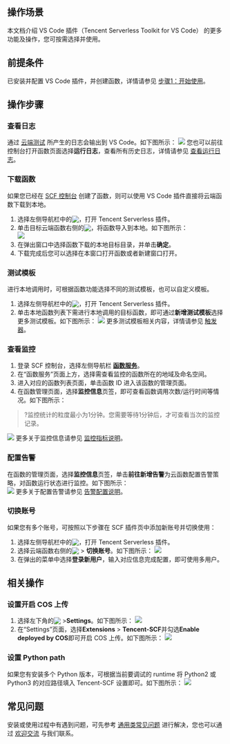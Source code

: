## 操作场景
本文档介绍 VS Code 插件（Tencent Serverless Toolkit for VS Code） 的更多功能及操作，您可按需选择并使用。

## 前提条件 
已安装并配置 VS Code 插件，并创建函数，详情请参见 [步骤1：开始使用](https://cloud.tencent.com/document/product/583/40444)。

## 操作步骤

### 查看日志
通过 [云端测试]() 所产生的日志会输出到 VS Code。如下图所示： 
![](https://main.qcloudimg.com/raw/3b5672e8d181021b4ed7b57c93a563bc.png)
您也可以前往控制台打开函数页面选择**运行日志**，查看所有历史日志，详情请参见 [查看运行日志](https://cloud.tencent.com/document/product/583/36143)。

### 下载函数
如果您已经在 [SCF 控制台](https://console.cloud.tencent.com/scf/list) 创建了函数，则可以使用 VS Code 插件直接将云端函数下载到本地。   
1. 选择左侧导航栏中的<img src="https://main.qcloudimg.com/raw/0916687440e89c5b9a397537fe35ae42.png" style="margin:-3px 0;">，打开 Tencent Serverless 插件。
2. 单击目标云端函数右侧的<img src="https://main.qcloudimg.com/raw/3c72bf2180157adcd5bc66072e1d063f.png" style="margin:-3px 0;">，将函数导入到本地。如下图所示：    
![](https://main.qcloudimg.com/raw/48225ecf3d903c41d67c6cdbf071d09b.png)
3. 在弹出窗口中选择函数下载的本地目标目录，并单击**确定**。
4. 下载完成后您可以选择在本窗口打开函数或者新建窗口打开。


### 测试模板
进行本地调用时，可根据函数功能选择不同的测试模板，也可以自定义模板。
1. 选择左侧导航栏中的<img src="https://main.qcloudimg.com/raw/0916687440e89c5b9a397537fe35ae42.png" style="margin:-3px 0;">，打开 Tencent Serverless 插件。
2. 单击本地函数列表下需进行本地调用的目标函数，即可通过**新增测试模板**选择更多测试模板。如下图所示： 
![](https://main.qcloudimg.com/raw/c2b7c5ed4cebcc1f488fdd2e2a4bb905.png)
更多测试模板相关内容，详情请参见 [触发器](https://cloud.tencent.com/document/product/583/9705)。

### 查看监控
1. 登录 SCF 控制台，选择左侧导航栏 **[函数服务](https://console.cloud.tencent.com/scf/list)**。
2. 在“函数服务”页面上方，选择需查看监控的函数所在的地域及命名空间。
3. 进入对应的函数列表页面，单击函数 ID 进入该函数的管理页面。
3. 在函数管理页面，选择**监控信息**页签，即可查看函数调用次数/运行时间等情况。如下图所示： 
>?监控统计的粒度最小为1分钟。您需要等待1分钟后，才可查看当次的监控记录。
>
![](https://main.qcloudimg.com/raw/acc4d768c7a23e424fd65e065b1c043f.png)
更多关于监控信息请参见 [监控指标说明](https://cloud.tencent.com/document/product/583/32686)。

### 配置告警
在函数的管理页面，选择**监控信息**页签，单击**前往新增告警**为云函数配置告警策略，对函数运行状态进行监控。如下图所示：   
![](https://main.qcloudimg.com/raw/6850e40bca71bfe7ca976004388294c8.png)
更多关于配置告警请参见 [告警配置说明](https://cloud.tencent.com/document/product/583/30133)。    


### 切换账号
如果您有多个账号，可按照以下步骤在 SCF 插件页中添加新账号并切换使用：
1. 选择左侧导航栏中的<img src="https://main.qcloudimg.com/raw/0916687440e89c5b9a397537fe35ae42.png" style="margin:-3px 0;">，打开 Tencent Serverless 插件。
2. 选择云端函数右侧的<img src="https://main.qcloudimg.com/raw/3b4bd1c00664f45065f8900e3d6e3984.png" style="margin:-3px 0;"> > **切换账号**。如下图所示： 
![](https://main.qcloudimg.com/raw/f2a93ff675883768ed326f7bd44353ee.png)
2. 在弹出的菜单中选择**登录新用户**，输入对应信息完成配置，即可使用多用户。

## 相关操作



### 设置开启 COS 上传[](id:openCOS)
1. 选择左下角的<img src="https://main.qcloudimg.com/raw/20fd46098cf037eb003dc41f1f913313.png" style="margin:-3px 0px;"/> >**Settings**。如下图所示： 
![](https://main.qcloudimg.com/raw/e9e1f63819d29d86d8f9cae9cbb9e31a.png)
2. 在“Settings”页面，选择**Extensions** > **Tencent-SCF**并勾选**Enable deployed by COS**即可开启 COS 上传。如下图所示： 
![](https://main.qcloudimg.com/raw/438d40222bd6fcc481c890c052bb6865.png)



### 设置 Python path[](id:pythonpath)
如果您有安装多个 Python 版本，可根据当前要调试的 runtime 将 Python2 或 Python3 的对应路径填入 Tencent-SCF 设置即可。如下图所示： 
![](https://main.qcloudimg.com/raw/69e0a4b6652799c1c5069b977346b551.png)




## 常见问题
安装或使用过程中有遇到问题，可先参考 [通用类常见问题](https://cloud.tencent.com/document/product/583/9180) 进行解决，您也可以通过 [欢迎交流](https://cloud.tencent.com/document/product/583/40444#welcome) 与我们联系。
